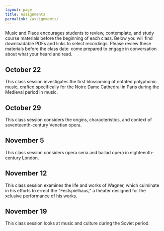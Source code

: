 ```yaml
---
layout: page
title: Assignments
permalink: /assignments/
---
```


<div class="wrapper">
  <p>Music and Place encourages students to review, contemplate, and study course materials before the beginning of each class. Below you will find downloadable PDFs and links to select recordings. Please review these materials before the class date: come prepared to engage in conversation about what your heard and read.</p>
</div>

<section class="dame"></section>

<div class="wrapper">
  <h2>October 22</h2>
  <p>This class session investigates the first blossoming of notated polyphonic music, crafted specifically for the Notre Dame Cathedral in Paris during the Medieval period in music.</p>
</div>

<section class="venice"></section>

<div class="wrapper">
  <h2>October 29</h2>
  <p>This class session considers the origins, characteristics, and context of seventeenth-century Venetian opera.</p>
</div>

<section class="london"></section>

<div class="wrapper">
  <h2>November 5</h2>
  <p>This class session considers opera seria and ballad opera in eighteenth-century London.</p>
</div>

<section class="bayreuth"></section>

<div class="wrapper">
  <h2>November 12</h2>
  <p>This class session examines the life and works of Wagner, which culminate in his efforts to errect the "Festspielhaus," a theater designed for the xclusive performance of his works.</p>
</div>

<section class="soviet"></section>

<div class="wrapper">
  <h2>November 19</h2>
  <p>This class session looks at music and culture during the Soviet period.</p>
</div>
